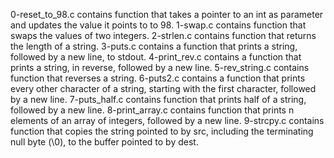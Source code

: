 0-reset_to_98.c contains function that takes a pointer to an int as parameter and updates the value it points to to 98.
1-swap.c contains function that swaps the values of two integers.
2-strlen.c contains function that returns the length of a string.
3-puts.c contains a  function that prints a string, followed by a new line, to stdout.
4-print_rev.c contains a function that prints a string, in reverse, followed by a new line.
5-rev_string.c contains function that reverses a string.
6-puts2.c contains a function that prints every other character of a string, starting with the first character, followed by a new line.
7-puts_half.c contains function that prints half of a string, followed by a new line.
8-print_array.c contains function that prints n elements of an array of integers, followed by a new line.
9-strcpy.c contains function that copies the string pointed to by src, including the terminating null byte (\0), to the buffer pointed to by dest.



